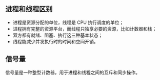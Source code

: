 ## 进程和线程区别

- 进程是资源分配的单位，线程是 CPU 执行调度的单位；
- 进程拥有完整的资源平台，而线程只独享必要的资源，比如计数器和栈；
- 双方都有就绪、阻塞、执行这三种基本状态；
- 线程能减少并发执行时的时间和空间开销。

## 信号量

信号量是一种整型计数器，用于进程和线程之间的互斥和同步操作。

